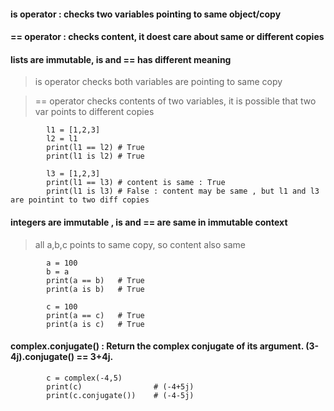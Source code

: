 #### is operator : checks two variables pointing to same object/copy
#### == operator : checks content, it doest care about same or different copies

#### lists are immutable, is and == has different meaning

>  is operator checks both variables are pointing to same copy

> == operator checks contents of two variables, it is possible that two var points to different copies

            l1 = [1,2,3]
            l2 = l1
            print(l1 == l2) # True
            print(l1 is l2) # True

            l3 = [1,2,3]
            print(l1 == l3) # content is same : True
            print(l1 is l3) # False : content may be same , but l1 and l3 are pointint to two diff copies



#### integers are immutable , is and == are same in immutable context

>  all a,b,c points to same copy, so content also same

            a = 100
            b = a
            print(a == b)   # True
            print(a is b)   # True

            c = 100
            print(a == c)   # True
            print(a is c)   # True


#### complex.conjugate() : Return the complex conjugate of its argument. (3-4j).conjugate() == 3+4j.

            c = complex(-4,5)
            print(c)                # (-4+5j)
            print(c.conjugate())    # (-4-5j)
            


            
